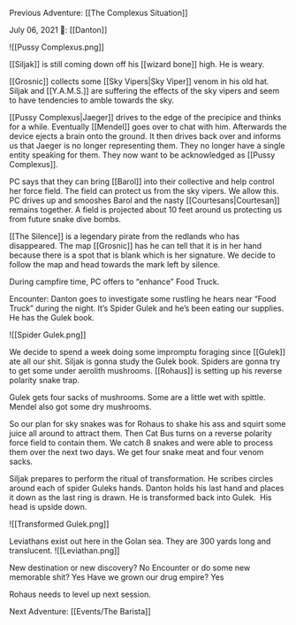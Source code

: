 Previous Adventure: [[The Complexus Situation]]

July 06, 2021
🐐: [[Danton]]

![[Pussy Complexus.png]]

[[Siljak]] is still coming down off his [[wizard bone]] high. He is weary.

[[Grosnic]] collects some [[Sky Vipers|Sky Viper]] venom in his old hat. Siljak and [[Y.A.M.S.]] are suffering the effects of the sky vipers and seem to have tendencies to amble towards the sky. 

[[Pussy Complexus|Jaeger]] drives to the edge of the precipice and thinks for a while. Eventually [[Mendel]] goes over to chat with him. Afterwards the device ejects a brain onto the ground. It then drives back over and informs us that Jaeger is no longer representing them. They no longer have a single entity speaking for them. They now want to be acknowledged as [[Pussy Complexus]]. 

PC says that they can bring [[Barol]] into their collective and help control her force field. The field can protect us from the sky vipers. We allow this. PC drives up and smooshes Barol and the nasty [[Courtesans|Courtesan]] remains together. A field is projected about 10 feet around us protecting us from future snake dive bombs.

[[The Silence]] is a legendary pirate from the redlands who has disappeared. The map [[Grosnic]] has he can tell that it is in her hand because there is a spot that is blank which is her signature. We decide to follow the map and head towards the mark left by silence. 

During campfire time, PC offers to “enhance” Food Truck.

Encounter: Danton goes to investigate some rustling he hears near “Food Truck” during the night. It’s Spider Gulek and he’s been eating our supplies. He has the Gulek book. 

![[Spider Gulek.png]]

We decide to spend a week doing some impromptu foraging since [[Gulek]] ate all our shit. Siljak is gonna study the Gulek book. Spiders are gonna try to get some under aerolith mushrooms. [[Rohaus]] is setting up his reverse polarity snake trap. 

Gulek gets four sacks of mushrooms. Some are a little wet with spittle. Mendel also got some dry mushrooms. 

So our plan for sky snakes was for Rohaus to shake his ass and squirt some juice all around to attract them. Then Cat Bus turns on a reverse polarity force field to contain them. We catch 8 snakes and were able to process them over the next two days. We get four snake meat and four venom sacks. 

Siljak prepares to perform the ritual of transformation. He scribes circles around each of spider Guleks hands. Danton holds his last hand and places it down as the last ring is drawn. He is transformed back into Gulek.  His head is upside down.

![[Transformed Gulek.png]]

Leviathans exist out here in the Golan sea. They are 300 yards long and translucent. 
![[Leviathan.png]]

New destination or new discovery? No
Encounter or do some new memorable shit? Yes 
Have we grown our drug empire? Yes

Rohaus needs to level up next session.

Next Adventure: [[Events/The Barista]]